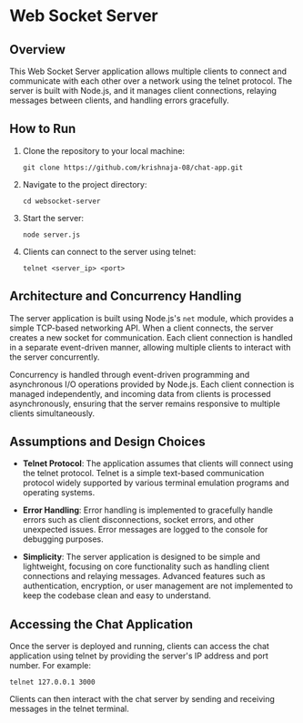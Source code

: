 # Web Socket Server

## Overview

This Web Socket Server application allows multiple clients to connect and communicate with each other over a network using the telnet protocol. The server is built with Node.js, and it manages client connections, relaying messages between clients, and handling errors gracefully.

## How to Run

1. Clone the repository to your local machine:

    ```
    git clone https://github.com/krishnaja-08/chat-app.git
    ```

2. Navigate to the project directory:

    ```
    cd websocket-server
    ```

3. Start the server:

    ```
    node server.js
    ```

4. Clients can connect to the server using telnet:

    ```
    telnet <server_ip> <port>
    ```

## Architecture and Concurrency Handling

The server application is built using Node.js's `net` module, which provides a simple TCP-based networking API. When a client connects, the server creates a new socket for communication. Each client connection is handled in a separate event-driven manner, allowing multiple clients to interact with the server concurrently.

Concurrency is handled through event-driven programming and asynchronous I/O operations provided by Node.js. Each client connection is managed independently, and incoming data from clients is processed asynchronously, ensuring that the server remains responsive to multiple clients simultaneously.

## Assumptions and Design Choices

- **Telnet Protocol**: The application assumes that clients will connect using the telnet protocol. Telnet is a simple text-based communication protocol widely supported by various terminal emulation programs and operating systems.

- **Error Handling**: Error handling is implemented to gracefully handle errors such as client disconnections, socket errors, and other unexpected issues. Error messages are logged to the console for debugging purposes.

- **Simplicity**: The server application is designed to be simple and lightweight, focusing on core functionality such as handling client connections and relaying messages. Advanced features such as authentication, encryption, or user management are not implemented to keep the codebase clean and easy to understand.

## Accessing the Chat Application

Once the server is deployed and running, clients can access the chat application using telnet by providing the server's IP address and port number. For example:

```
telnet 127.0.0.1 3000
```

Clients can then interact with the chat server by sending and receiving messages in the telnet terminal.
